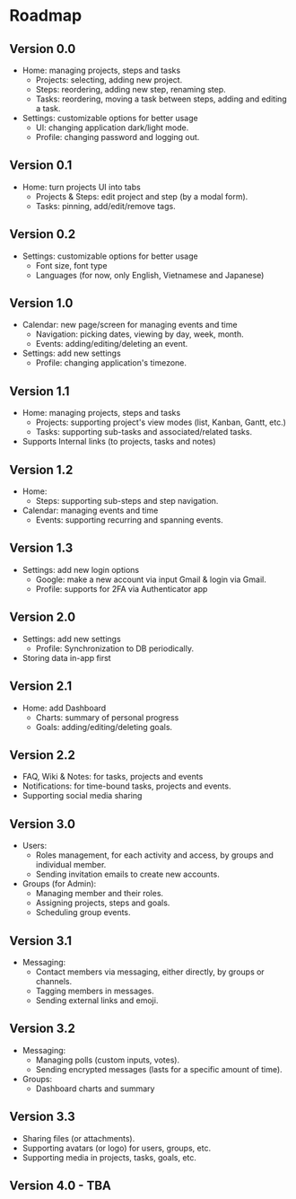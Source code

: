 # Roadmap

## Version 0.0

* Home: managing projects, steps and tasks
  * Projects: selecting, adding new project.
  * Steps: reordering, adding new step, renaming step.
  * Tasks: reordering, moving a task between steps, adding and editing a task.
* Settings: customizable options for better usage
  * UI: changing application dark/light mode.
  * Profile: changing password and logging out.

## Version 0.1

* Home: turn projects UI into tabs
  * Projects & Steps: edit project and step (by a modal form).
  * Tasks: pinning, add/edit/remove tags.

## Version 0.2

* Settings: customizable options for better usage
  * Font size, font type
  * Languages (for now, only English, Vietnamese and Japanese)

## Version 1.0

* Calendar: new page/screen for managing events and time
  * Navigation: picking dates, viewing by day, week, month.
  * Events: adding/editing/deleting an event.
* Settings: add new settings
  * Profile: changing application's timezone.

## Version 1.1

* Home: managing projects, steps and tasks
  * Projects: supporting project's view modes (list, Kanban, Gantt, etc.)
  * Tasks: supporting sub-tasks and associated/related tasks.
* Supports Internal links (to projects, tasks and notes)

## Version 1.2

* Home:
  * Steps: supporting sub-steps and step navigation.
* Calendar: managing events and time
  * Events: supporting recurring and spanning events.

## Version 1.3

* Settings: add new login options
  * Google: make a new account via input Gmail & login via Gmail.
  * Profile: supports for 2FA via Authenticator app

## Version 2.0

* Settings: add new settings
  * Profile: Synchronization to DB periodically.
* Storing data in-app first

## Version 2.1

* Home: add Dashboard
  * Charts: summary of personal progress
  * Goals: adding/editing/deleting goals.

## Version 2.2

* FAQ, Wiki & Notes: for tasks, projects and events
* Notifications: for time-bound tasks, projects and events.
* Supporting social media sharing

## Version 3.0

* Users:
  * Roles management, for each activity and access, by groups and individual member.
  * Sending invitation emails to create new accounts.
* Groups (for Admin):
  * Managing member and their roles.
  * Assigning projects, steps and goals.
  * Scheduling group events.

## Version 3.1

* Messaging:
  * Contact members via messaging, either directly, by groups or channels.
  * Tagging members in messages.
  * Sending external links and emoji.

## Version 3.2

* Messaging:
  * Managing polls (custom inputs, votes).
  * Sending encrypted messages (lasts for a specific amount of time).
* Groups:
  * Dashboard charts and summary

## Version 3.3

* Sharing files (or attachments).
* Supporting avatars (or logo) for users, groups, etc.
* Supporting media in projects, tasks, goals, etc.

## Version 4.0 - TBA
